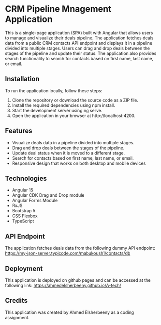 # CRM Pipeline Mnagement Application

This is a single-page application (SPA) built with Angular that allows users to manage and visualize their deals pipeline. The application fetches deals data from a public CRM contacts API endpoint and displays it in a pipeline divided into multiple stages. Users can drag and drop deals between the stages of the pipeline and update their status. The application also provides search functionality to search for contacts based on first name, last name, or email.

## Installation

To run the application locally, follow these steps:

1. Clone the repository or download the source code as a ZIP file.
2. Install the required dependencies using npm install.
3. Start the development server using ng serve.
4. Open the application in your browser at http://localhost:4200.

## Features

* Visualize deals data in a pipeline divided into multiple stages.
* Drag and drop deals between the stages of the pipeline.
* Update deal status when it is moved to a different stage.
* Search for contacts based on first name, last name, or email.
* Responsive design that works on both desktop and mobile devices

## Technologies

* Angular 15
* Angular CDK Drag and Drop module
* Angular Forms Module
* RxJS
* Bootstrap 5
* CSS Flexbox 
* TypeScript

## API Endpoint

The application fetches deals data from the following dummy API endpoint: https://my-json-server.typicode.com/mabukoush1/contacts/db

## Deployment
 This application is deployed on github pages and can be accessed at the following 
 link: https://ahmedelsherbeeny.github.io/A-tech/



## Credits

This application was created by Ahmed Elsherbeeny as a coding assignment.




